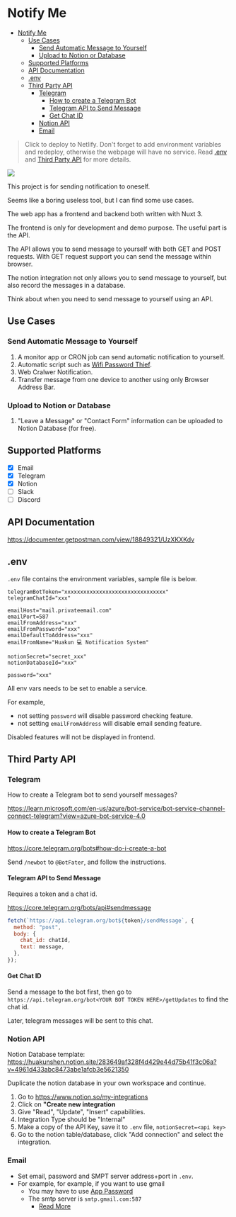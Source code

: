 # Notify Me

- [Notify Me](#notify-me)
  - [Use Cases](#use-cases)
    - [Send Automatic Message to Yourself](#send-automatic-message-to-yourself)
    - [Upload to Notion or Database](#upload-to-notion-or-database)
  - [Supported Platforms](#supported-platforms)
  - [API Documentation](#api-documentation)
  - [.env](#env)
  - [Third Party API](#third-party-api)
    - [Telegram](#telegram)
      - [How to create a Telegram Bot](#how-to-create-a-telegram-bot)
      - [Telegram API to Send Message](#telegram-api-to-send-message)
      - [Get Chat ID](#get-chat-id)
    - [Notion API](#notion-api)
    - [Email](#email)


> Click to deploy to Netlify. Don't forget to add environment variables and redeploy, otherwise the webpage will have no service. Read [.env](#env) and [Third Party API](#third-party-api) for more details.

[![](https://www.netlify.com/img/deploy/button.svg)](https://app.netlify.com/start/deploy?repository=https://github.com/HuakunShen/notify-me)


This project is for sending notification to oneself.

Seems like a boring useless tool, but I can find some use cases.

The web app has a frontend and backend both written with Nuxt 3.

The frontend is only for development and demo purpose. The useful part is the API.

The API allows you to send message to yourself with both GET and POST requests. With GET request support you can send the message within browser.

The notion integration not only allows you to send message to yourself, but also record the messages in a database.

Think about when you need to send message to yourself using an API.

## Use Cases

### Send Automatic Message to Yourself

1. A monitor app or CRON job can send automatic notification to yourself.
2. Automatic script such as [Wifi Password Thief](https://github.com/HuakunShen/rubber-ducky-toolbox).
3. Web Cralwer Notification.
4. Transfer message from one device to another using only Browser Address Bar.

### Upload to Notion or Database

1. "Leave a Message" or "Contact Form" information can be uploaded to Notion Database (for free).

## Supported Platforms

- [x] Email
- [x] Telegram
- [x] Notion
- [ ] Slack
- [ ] Discord

## API Documentation

https://documenter.getpostman.com/view/18849321/UzXKXKdv

## .env

`.env` file contains the environment variables, sample file is below.

```
telegramBotToken="xxxxxxxxxxxxxxxxxxxxxxxxxxxxxxxx"
telegramChatId="xxx"

emailHost="mail.privateemail.com"
emailPort=587
emailFromAddress="xxx"
emailFromPassword="xxx"
emailDefaultToAddress="xxx"
emailFromName="Huakun 💻 Notification System"

notionSecret="secret_xxx"
notionDatabaseId="xxx"

password="xxx"
```

All env vars needs to be set to enable a service.

For example,

- not setting `password` will disable password checking feature.
- not setting `emailFromAddress` will disable email sending feature.

Disabled features will not be displayed in frontend.

## Third Party API

### Telegram

How to create a Telegram bot to send yourself messages?

https://learn.microsoft.com/en-us/azure/bot-service/bot-service-channel-connect-telegram?view=azure-bot-service-4.0

#### How to create a Telegram Bot

https://core.telegram.org/bots#how-do-i-create-a-bot

Send `/newbot` to `@BotFater`, and follow the instructions.

#### Telegram API to Send Message

Requires a token and a chat id.

https://core.telegram.org/bots/api#sendmessage

```js
fetch(`https://api.telegram.org/bot${token}/sendMessage`, {
  method: "post",
  body: {
    chat_id: chatId,
    text: message,
  },
});
```


#### Get Chat ID

Send a message to the bot first, then go to `https://api.telegram.org/bot<YOUR BOT TOKEN HERE>/getUpdates` to find the chat id.

Later, telegram messages will be sent to this chat.

### Notion API

Notion Database template: https://huakunshen.notion.site/283649af328f4d429e44d75b41f3c06a?v=4961d433abc8473abe1afcb3e5621350

Duplicate the notion database in your own workspace and continue.

1. Go to https://www.notion.so/my-integrations
2. Click on **"Create new integration**
3. Give "Read", "Update", "Insert" capabilities.
4. Integration Type should be "Internal"
5. Make a copy of the API Key, save it to `.env` file, `notionSecret=<api key>`
6. Go to the notion table/database, click "Add connection" and select the integration.


### Email

- Set email, password and SMPT server address+port in `.env`.
- For example, for example, if you want to use gmail
  - You may have to use [App Password](https://support.google.com/accounts/answer/185833?hl=en)
  - The smtp server is `smtp.gmail.com:587`
    - [Read More](https://support.google.com/mail/answer/7126229?hl=en#zippy=%2Cstep-change-smtp-other-settings-in-your-email-client)
